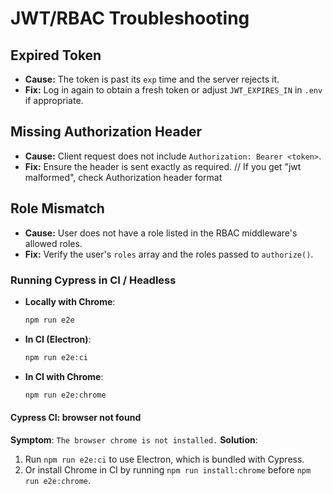 # JWT/RBAC Troubleshooting

## Expired Token
- **Cause:** The token is past its `exp` time and the server rejects it.
- **Fix:** Log in again to obtain a fresh token or adjust `JWT_EXPIRES_IN` in `.env` if appropriate.

## Missing Authorization Header
- **Cause:** Client request does not include `Authorization: Bearer <token>`.
- **Fix:** Ensure the header is sent exactly as required. // If you get "jwt malformed", check Authorization header format

## Role Mismatch
- **Cause:** User does not have a role listed in the RBAC middleware's allowed roles.
- **Fix:** Verify the user's `roles` array and the roles passed to `authorize()`.

### Running Cypress in CI / Headless
- **Locally with Chrome**:
  ```bash
  npm run e2e
  ```
- **In CI (Electron)**:
  ```bash
  npm run e2e:ci
  ```
- **In CI with Chrome**:
  ```bash
  npm run e2e:chrome
  ```

#### Cypress CI: browser not found
**Symptom**: `The browser chrome is not installed.`
**Solution**:
  1. Run `npm run e2e:ci` to use Electron, which is bundled with Cypress.
  2. Or install Chrome in CI by running `npm run install:chrome` before `npm run e2e:chrome`.
